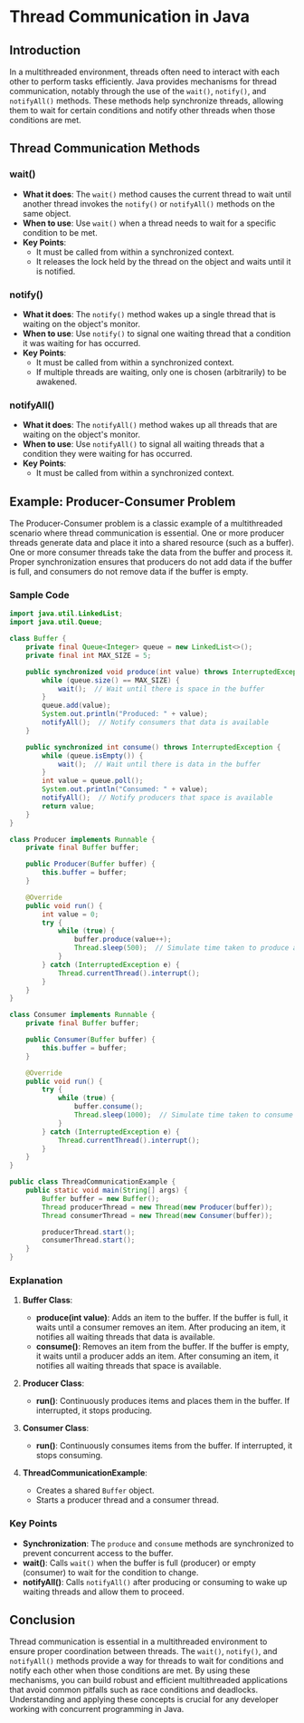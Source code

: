 # Thread Communication in Java

## Introduction

In a multithreaded environment, threads often need to interact with each other to perform tasks efficiently. Java provides mechanisms for thread communication, notably through the use of the `wait()`, `notify()`, and `notifyAll()` methods. These methods help synchronize threads, allowing them to wait for certain conditions and notify other threads when those conditions are met.

## Thread Communication Methods

### wait()

- **What it does**: The `wait()` method causes the current thread to wait until another thread invokes the `notify()` or `notifyAll()` methods on the same object.
- **When to use**: Use `wait()` when a thread needs to wait for a specific condition to be met.
- **Key Points**:
  - It must be called from within a synchronized context.
  - It releases the lock held by the thread on the object and waits until it is notified.

### notify()

- **What it does**: The `notify()` method wakes up a single thread that is waiting on the object's monitor.
- **When to use**: Use `notify()` to signal one waiting thread that a condition it was waiting for has occurred.
- **Key Points**:
  - It must be called from within a synchronized context.
  - If multiple threads are waiting, only one is chosen (arbitrarily) to be awakened.

### notifyAll()

- **What it does**: The `notifyAll()` method wakes up all threads that are waiting on the object's monitor.
- **When to use**: Use `notifyAll()` to signal all waiting threads that a condition they were waiting for has occurred.
- **Key Points**:
  - It must be called from within a synchronized context.

## Example: Producer-Consumer Problem

The Producer-Consumer problem is a classic example of a multithreaded scenario where thread communication is essential. One or more producer threads generate data and place it into a shared resource (such as a buffer). One or more consumer threads take the data from the buffer and process it. Proper synchronization ensures that producers do not add data if the buffer is full, and consumers do not remove data if the buffer is empty.

### Sample Code

```java
import java.util.LinkedList;
import java.util.Queue;

class Buffer {
    private final Queue<Integer> queue = new LinkedList<>();
    private final int MAX_SIZE = 5;

    public synchronized void produce(int value) throws InterruptedException {
        while (queue.size() == MAX_SIZE) {
            wait();  // Wait until there is space in the buffer
        }
        queue.add(value);
        System.out.println("Produced: " + value);
        notifyAll();  // Notify consumers that data is available
    }

    public synchronized int consume() throws InterruptedException {
        while (queue.isEmpty()) {
            wait();  // Wait until there is data in the buffer
        }
        int value = queue.poll();
        System.out.println("Consumed: " + value);
        notifyAll();  // Notify producers that space is available
        return value;
    }
}

class Producer implements Runnable {
    private final Buffer buffer;

    public Producer(Buffer buffer) {
        this.buffer = buffer;
    }

    @Override
    public void run() {
        int value = 0;
        try {
            while (true) {
                buffer.produce(value++);
                Thread.sleep(500);  // Simulate time taken to produce an item
            }
        } catch (InterruptedException e) {
            Thread.currentThread().interrupt();
        }
    }
}

class Consumer implements Runnable {
    private final Buffer buffer;

    public Consumer(Buffer buffer) {
        this.buffer = buffer;
    }

    @Override
    public void run() {
        try {
            while (true) {
                buffer.consume();
                Thread.sleep(1000);  // Simulate time taken to consume an item
            }
        } catch (InterruptedException e) {
            Thread.currentThread().interrupt();
        }
    }
}

public class ThreadCommunicationExample {
    public static void main(String[] args) {
        Buffer buffer = new Buffer();
        Thread producerThread = new Thread(new Producer(buffer));
        Thread consumerThread = new Thread(new Consumer(buffer));

        producerThread.start();
        consumerThread.start();
    }
}
```

### Explanation

1. **Buffer Class**:
   - **produce(int value)**: Adds an item to the buffer. If the buffer is full, it waits until a consumer removes an item. After producing an item, it notifies all waiting threads that data is available.
   - **consume()**: Removes an item from the buffer. If the buffer is empty, it waits until a producer adds an item. After consuming an item, it notifies all waiting threads that space is available.
   
2. **Producer Class**:
   - **run()**: Continuously produces items and places them in the buffer. If interrupted, it stops producing.
   
3. **Consumer Class**:
   - **run()**: Continuously consumes items from the buffer. If interrupted, it stops consuming.

4. **ThreadCommunicationExample**:
   - Creates a shared `Buffer` object.
   - Starts a producer thread and a consumer thread.

### Key Points

- **Synchronization**: The `produce` and `consume` methods are synchronized to prevent concurrent access to the buffer.
- **wait()**: Calls `wait()` when the buffer is full (producer) or empty (consumer) to wait for the condition to change.
- **notifyAll()**: Calls `notifyAll()` after producing or consuming to wake up waiting threads and allow them to proceed.

## Conclusion

Thread communication is essential in a multithreaded environment to ensure proper coordination between threads. The `wait()`, `notify()`, and `notifyAll()` methods provide a way for threads to wait for conditions and notify each other when those conditions are met. By using these mechanisms, you can build robust and efficient multithreaded applications that avoid common pitfalls such as race conditions and deadlocks. Understanding and applying these concepts is crucial for any developer working with concurrent programming in Java.